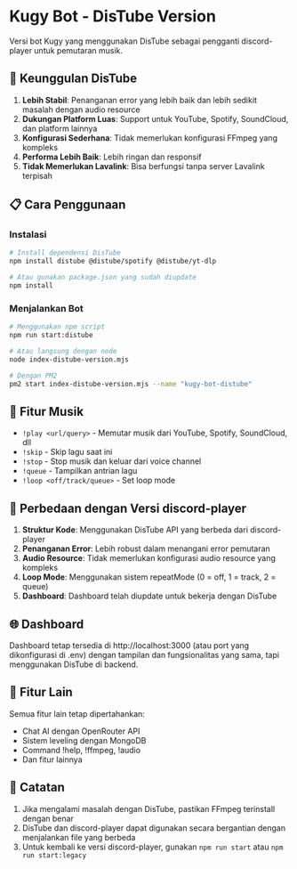 # Kugy Bot - DisTube Version

Versi bot Kugy yang menggunakan DisTube sebagai pengganti discord-player untuk pemutaran musik.

## 🚀 Keunggulan DisTube

1. **Lebih Stabil**: Penanganan error yang lebih baik dan lebih sedikit masalah dengan audio resource
2. **Dukungan Platform Luas**: Support untuk YouTube, Spotify, SoundCloud, dan platform lainnya
3. **Konfigurasi Sederhana**: Tidak memerlukan konfigurasi FFmpeg yang kompleks
4. **Performa Lebih Baik**: Lebih ringan dan responsif
5. **Tidak Memerlukan Lavalink**: Bisa berfungsi tanpa server Lavalink terpisah

## 📋 Cara Penggunaan

### Instalasi

```bash
# Install dependensi DisTube
npm install distube @distube/spotify @distube/yt-dlp

# Atau gunakan package.json yang sudah diupdate
npm install
```

### Menjalankan Bot

```bash
# Menggunakan npm script
npm run start:distube

# Atau langsung dengan node
node index-distube-version.mjs

# Dengan PM2
pm2 start index-distube-version.mjs --name "kugy-bot-distube"
```

## 🎵 Fitur Musik

- `!play <url/query>` - Memutar musik dari YouTube, Spotify, SoundCloud, dll
- `!skip` - Skip lagu saat ini
- `!stop` - Stop musik dan keluar dari voice channel
- `!queue` - Tampilkan antrian lagu
- `!loop <off/track/queue>` - Set loop mode

## 🔧 Perbedaan dengan Versi discord-player

1. **Struktur Kode**: Menggunakan DisTube API yang berbeda dari discord-player
2. **Penanganan Error**: Lebih robust dalam menangani error pemutaran
3. **Audio Resource**: Tidak memerlukan konfigurasi audio resource yang kompleks
4. **Loop Mode**: Menggunakan sistem repeatMode (0 = off, 1 = track, 2 = queue)
5. **Dashboard**: Dashboard telah diupdate untuk bekerja dengan DisTube

## 🌐 Dashboard

Dashboard tetap tersedia di http://localhost:3000 (atau port yang dikonfigurasi di .env) dengan tampilan dan fungsionalitas yang sama, tapi menggunakan DisTube di backend.

## 🤖 Fitur Lain

Semua fitur lain tetap dipertahankan:
- Chat AI dengan OpenRouter API
- Sistem leveling dengan MongoDB
- Command !help, !ffmpeg, !audio
- Dan fitur lainnya

## 📝 Catatan

1. Jika mengalami masalah dengan DisTube, pastikan FFmpeg terinstall dengan benar
2. DisTube dan discord-player dapat digunakan secara bergantian dengan menjalankan file yang berbeda
3. Untuk kembali ke versi discord-player, gunakan `npm run start` atau `npm run start:legacy`